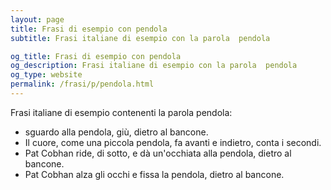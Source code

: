 ```yaml
---
layout: page
title: Frasi di esempio con pendola 
subtitle: Frasi italiane di esempio con la parola  pendola

og_title: Frasi di esempio con pendola 
og_description: Frasi italiane di esempio con la parola  pendola
og_type: website
permalink: /frasi/p/pendola.html
---
```


Frasi italiane di esempio contenenti la parola pendola:


- sguardo alla pendola, giù, dietro al bancone.
- Il cuore, come una piccola pendola, fa avanti e indietro, conta i secondi.
- Pat Cobhan ride, di sotto, e dà un'occhiata alla pendola, dietro al bancone.
- Pat Cobhan alza gli occhi e fissa la pendola, dietro al bancone.
